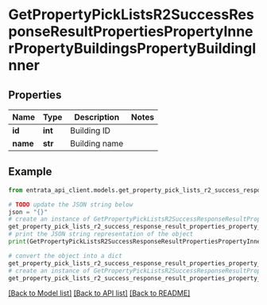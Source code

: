 # GetPropertyPickListsR2SuccessResponseResultPropertiesPropertyInnerPropertyBuildingsPropertyBuildingInner


## Properties

Name | Type | Description | Notes
------------ | ------------- | ------------- | -------------
**id** | **int** | Building ID | 
**name** | **str** | Building name | 

## Example

```python
from entrata_api_client.models.get_property_pick_lists_r2_success_response_result_properties_property_inner_property_buildings_property_building_inner import GetPropertyPickListsR2SuccessResponseResultPropertiesPropertyInnerPropertyBuildingsPropertyBuildingInner

# TODO update the JSON string below
json = "{}"
# create an instance of GetPropertyPickListsR2SuccessResponseResultPropertiesPropertyInnerPropertyBuildingsPropertyBuildingInner from a JSON string
get_property_pick_lists_r2_success_response_result_properties_property_inner_property_buildings_property_building_inner_instance = GetPropertyPickListsR2SuccessResponseResultPropertiesPropertyInnerPropertyBuildingsPropertyBuildingInner.from_json(json)
# print the JSON string representation of the object
print(GetPropertyPickListsR2SuccessResponseResultPropertiesPropertyInnerPropertyBuildingsPropertyBuildingInner.to_json())

# convert the object into a dict
get_property_pick_lists_r2_success_response_result_properties_property_inner_property_buildings_property_building_inner_dict = get_property_pick_lists_r2_success_response_result_properties_property_inner_property_buildings_property_building_inner_instance.to_dict()
# create an instance of GetPropertyPickListsR2SuccessResponseResultPropertiesPropertyInnerPropertyBuildingsPropertyBuildingInner from a dict
get_property_pick_lists_r2_success_response_result_properties_property_inner_property_buildings_property_building_inner_from_dict = GetPropertyPickListsR2SuccessResponseResultPropertiesPropertyInnerPropertyBuildingsPropertyBuildingInner.from_dict(get_property_pick_lists_r2_success_response_result_properties_property_inner_property_buildings_property_building_inner_dict)
```
[[Back to Model list]](../README.md#documentation-for-models) [[Back to API list]](../README.md#documentation-for-api-endpoints) [[Back to README]](../README.md)


